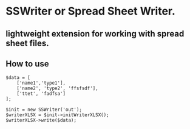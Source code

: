 # SSWriter or Spread Sheet Writer.

## lightweight extension for working with spread sheet files.

## How to use
```
$data = [
    ['name1','type1'],
    ['name2', 'type2', 'ffsfsdf'],
    ['ttet', 'fadfsa']
];

$init = new SSWriter('out');
$writerXLSX = $init->initWriterXLSX();
$writerXLSX->write($data);
```
